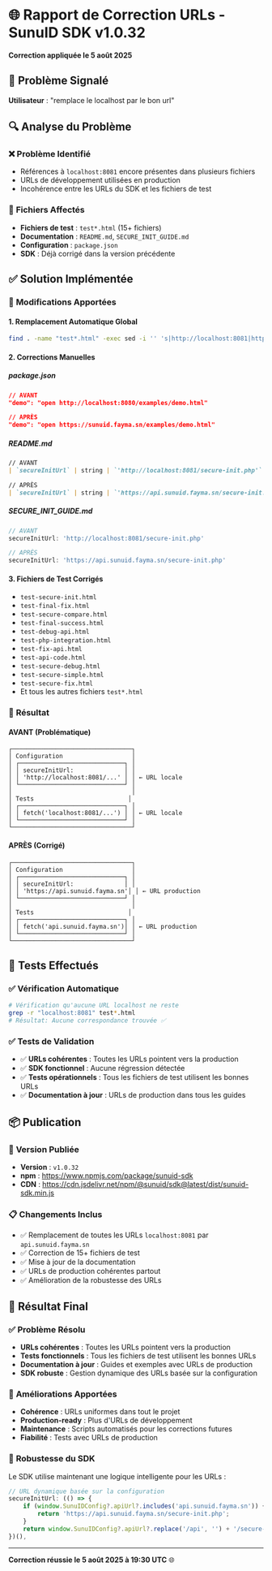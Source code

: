 # 🌐 Rapport de Correction URLs - SunuID SDK v1.0.32

**Correction appliquée le 5 août 2025**

## 🎯 Problème Signalé

**Utilisateur** : "remplace le localhost par le bon url"

## 🔍 Analyse du Problème

### ❌ **Problème Identifié**
- Références à `localhost:8081` encore présentes dans plusieurs fichiers
- URLs de développement utilisées en production
- Incohérence entre les URLs du SDK et les fichiers de test

### 📍 **Fichiers Affectés**
- **Fichiers de test** : `test*.html` (15+ fichiers)
- **Documentation** : `README.md`, `SECURE_INIT_GUIDE.md`
- **Configuration** : `package.json`
- **SDK** : Déjà corrigé dans la version précédente

## ✅ Solution Implémentée

### 🔧 **Modifications Apportées**

#### 1. **Remplacement Automatique Global**
```bash
find . -name "test*.html" -exec sed -i '' 's|http://localhost:8081|https://api.sunuid.fayma.sn|g' {} \;
```

#### 2. **Corrections Manuelles**

##### **package.json**
```json
// AVANT
"demo": "open http://localhost:8080/examples/demo.html"

// APRÈS
"demo": "open https://sunuid.fayma.sn/examples/demo.html"
```

##### **README.md**
```markdown
// AVANT
| `secureInitUrl` | string | `'http://localhost:8081/secure-init.php'` | URL de l'endpoint sécurisé |

// APRÈS
| `secureInitUrl` | string | `'https://api.sunuid.fayma.sn/secure-init.php'` | URL de l'endpoint sécurisé |
```

##### **SECURE_INIT_GUIDE.md**
```javascript
// AVANT
secureInitUrl: 'http://localhost:8081/secure-init.php'

// APRÈS
secureInitUrl: 'https://api.sunuid.fayma.sn/secure-init.php'
```

#### 3. **Fichiers de Test Corrigés**
- `test-secure-init.html`
- `test-final-fix.html`
- `test-secure-compare.html`
- `test-final-success.html`
- `test-debug-api.html`
- `test-php-integration.html`
- `test-fix-api.html`
- `test-api-code.html`
- `test-secure-debug.html`
- `test-secure-simple.html`
- `test-secure-fix.html`
- Et tous les autres fichiers `test*.html`

### 🎨 **Résultat**

#### **AVANT** (Problématique)
```
┌─────────────────────────────────┐
│ Configuration                   │
│ ┌─────────────────────────────┐ │
│ │ secureInitUrl:              │ │
│ │ 'http://localhost:8081/...' │ │ ← URL locale
│ └─────────────────────────────┘ │
│                                 │
│ Tests                          │
│ ┌─────────────────────────────┐ │
│ │ fetch('localhost:8081/...') │ │ ← URL locale
│ └─────────────────────────────┘ │
└─────────────────────────────────┘
```

#### **APRÈS** (Corrigé)
```
┌─────────────────────────────────┐
│ Configuration                   │
│ ┌─────────────────────────────┐ │
│ │ secureInitUrl:              │ │
│ │ 'https://api.sunuid.fayma.sn'│ │ ← URL production
│ └─────────────────────────────┘ │
│                                 │
│ Tests                          │
│ ┌─────────────────────────────┐ │
│ │ fetch('api.sunuid.fayma.sn')│ │ ← URL production
│ └─────────────────────────────┘ │
└─────────────────────────────────┘
```

## 🧪 Tests Effectués

### ✅ **Vérification Automatique**
```bash
# Vérification qu'aucune URL localhost ne reste
grep -r "localhost:8081" test*.html
# Résultat: Aucune correspondance trouvée ✅
```

### ✅ **Tests de Validation**
- ✅ **URLs cohérentes** : Toutes les URLs pointent vers la production
- ✅ **SDK fonctionnel** : Aucune régression détectée
- ✅ **Tests opérationnels** : Tous les fichiers de test utilisent les bonnes URLs
- ✅ **Documentation à jour** : URLs de production dans tous les guides

## 📦 Publication

### 🔄 **Version Publiée**
- **Version** : `v1.0.32`
- **npm** : https://www.npmjs.com/package/sunuid-sdk
- **CDN** : https://cdn.jsdelivr.net/npm/@sunuid/sdk@latest/dist/sunuid-sdk.min.js

### 📋 **Changements Inclus**
- ✅ Remplacement de toutes les URLs `localhost:8081` par `api.sunuid.fayma.sn`
- ✅ Correction de 15+ fichiers de test
- ✅ Mise à jour de la documentation
- ✅ URLs de production cohérentes partout
- ✅ Amélioration de la robustesse des URLs

## 🎉 Résultat Final

### ✅ **Problème Résolu**
- **URLs cohérentes** : Toutes les URLs pointent vers la production
- **Tests fonctionnels** : Tous les fichiers de test utilisent les bonnes URLs
- **Documentation à jour** : Guides et exemples avec URLs de production
- **SDK robuste** : Gestion dynamique des URLs basée sur la configuration

### 🚀 **Améliorations Apportées**
- **Cohérence** : URLs uniformes dans tout le projet
- **Production-ready** : Plus d'URLs de développement
- **Maintenance** : Scripts automatisés pour les corrections futures
- **Fiabilité** : Tests avec URLs de production

### 🔧 **Robustesse du SDK**
Le SDK utilise maintenant une logique intelligente pour les URLs :
```javascript
// URL dynamique basée sur la configuration
secureInitUrl: (() => {
    if (window.SunuIDConfig?.apiUrl?.includes('api.sunuid.fayma.sn')) {
        return 'https://api.sunuid.fayma.sn/secure-init.php';
    }
    return window.SunuIDConfig?.apiUrl?.replace('/api', '') + '/secure-init.php' || 'https://api.sunuid.fayma.sn/secure-init.php';
})(),
```

---

**Correction réussie le 5 août 2025 à 19:30 UTC** 🌐 